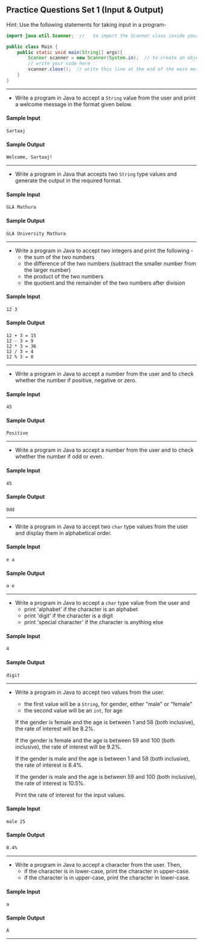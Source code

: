 ## Practice Questions Set 1 (Input & Output)

Hint: Use the following statements for taking input in a program-
```java
import java.util.Scanner;  //   to import the Scanner class inside your program

public class Main {
    public static void main(String[] args){
        Scanner scanner = new Scanner(System.in);  // to create an object of the Scanner class
        // write your code here
        scanner.close();  // write this line at the end of the main method
    }
}
```

---

- Write a program in Java to accept a `String` value from the user and print a welcome message in the format given below.  

#### Sample Input
```
Sartaaj
``` 
#### Sample Output
```
Welcome, Sartaaj!
```

---

- Write a program in Java that accepts two `String` type values and generate the output in the required format.  


#### Sample Input  
```
GLA Mathura
```

#### Sample Output  
```
GLA University Mathura
```

--- 

- Write a program in Java to accept two integers and print the following -  
  * the sum of the two numbers
  * the difference of the two numbers (subtract the smaller number from the larger number)
  * the product of the two numbers
  * the quotient and the remainder of the two numbers after division
  
#### Sample Input
```
12 3
``` 

#### Sample Output
```
12 + 3 = 15
12 - 3 = 9
12 * 3 = 36
12 / 3 = 4
12 % 3 = 0
``` 

---

- Write a program in Java to accept a number from the user and to check whether the number if positive, negative or zero.  

#### Sample Input
```
45
```

#### Sample Output
```
Positive
```

---

- Write a program in Java to accept a number from the user and to check whether the number if odd or even.  

#### Sample Input
```
45
```

#### Sample Output
```
Odd
```

---

- Write a program in Java to accept two `char` type values from the user and display them in alphabetical order.  

#### Sample Input
```
e a
```

#### Sample Output
```
a e
```

---

- Write a program in Java to accept a `char` type value from the user and   
    * print 'alphabet' if the character is an alphabet  
    * print 'digit' if the character is a digit  
    * print 'special character' if the character is anything else  
    
#### Sample Input
```
4
```

#### Sample Output
```
digit
```

---

- Write a program in Java to accept two values from the user.  
    * the first value will be a `String`, for gender, either "male" or "female"    
    * the second value will be an `int`, for age
    
    If the gender is female and the age is between 1 and 58 (both inclusive), the rate of interest will be 8.2%.  
    
    If the gender is female and the age is between 59 and 100 (both inclusive), the rate of interest will be 9.2%.  
    
    If the gender is male and the age is between 1 and 58 (both inclusive), the rate of interest is 8.4%.  
    
    If the gender is male and the age is between 59 and 100 (both inclusive), the rate of interest is 10.5%.  
    
    Print the rate of interest for the input values.
    
#### Sample Input
```
male 25
```

#### Sample Output
```
8.4%
```

---

- Write a program in Java to accept a character from the user. Then,  
    * if the character is in lower-case, print the character in upper-case.
    * if the character is in upper-case, print the character in lower-case.
    
#### Sample Input
```
a
```

#### Sample Output
```
A
```

---